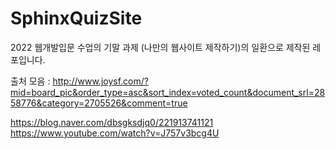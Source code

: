 # SphinxQuizSite
2022 웹개발입문 수업의 기말 과제 (나만의 웹사이트 제작하기)의 일환으로 제작된 레포입니다.

출처 모음 :
http://www.joysf.com/?mid=board_pic&order_type=asc&sort_index=voted_count&document_srl=2858776&category=2705526&comment=true

https://blog.naver.com/dbsgksdjq0/221913741121
https://www.youtube.com/watch?v=J757v3bcg4U
